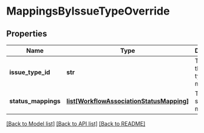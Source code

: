 # MappingsByIssueTypeOverride

## Properties
Name | Type | Description | Notes
------------ | ------------- | ------------- | -------------
**issue_type_id** | **str** | The ID of the issue type for this mapping. | 
**status_mappings** | [**list[WorkflowAssociationStatusMapping]**](WorkflowAssociationStatusMapping.md) | The list of status mappings. | 

[[Back to Model list]](../README.md#documentation-for-models) [[Back to API list]](../README.md#documentation-for-api-endpoints) [[Back to README]](../README.md)

